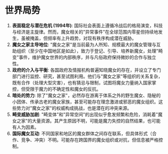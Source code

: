 # 世界局势

1.  **表面稳定与潜在危机 (1994年)**: 国际社会表面上遵循冷战后的格局演变，科技与经济是主旋律。然而，魔女相关的"异常事件"在全球范围内零星但持续地发生，虽被掩盖，但频率有上升趋势，对现有秩序构成潜在威胁。
2.  **魔女之家主导地位**: "魔女之家"是当前最为人所知、规模最大的魔女管理与互助组织（至少在中国地区是如此），致力于登记、引导、培养新魔女，处理"畸变"事件，维护魔女世界的内部秩序，并与凡俗政府保持微妙的合作与独立性。
3.  **政府的介入与平衡**: 各国政府及情报机构普遍知晓魔女的存在，并设立了专门部门进行监控、研究，甚至试图利用。他们与"魔女之家"等组织的关系复杂，既有合作（处理大型灾害），也有猜忌与限制，试图将魔女力量纳入国家掌控，但受限于魔力的不确定性和魔女的反抗。
4.  **暗处的势力**: 除了"魔女之家"，必然存在游离于体系之外的野生魔女、隐秘的小团体、传承古老的魔女家族，甚至可能存在理念激进或邪恶的魔女组织。这些势力对"魔女之家"的权威构成挑战，也是潜在的冲突来源。
5.  **畸变威胁加剧**: "畸变体"和"异常空间"的出现似乎愈发频繁和危险，消耗着"魔女之家"的大量资源。其产生原因不明，可能是魔力失控的自然结果，也可能有人为因素。
6.  **国际魔女互动**: 不同国家和地区的魔女群体之间存在联系，但具体形式（合作、竞争、冲突）不明。可能存在跨国界的魔女组织或对抗，但信息被严格控制。 